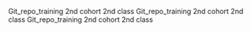 Git_repo_training 2nd cohort 2nd class
Git_repo_training 2nd cohort 2nd class
Git_repo_training 2nd cohort 2nd class
